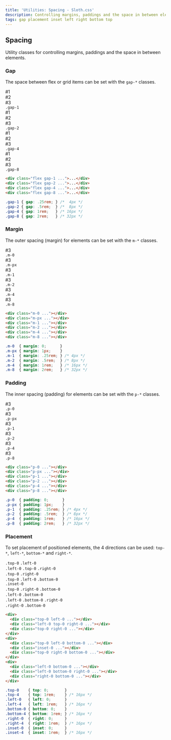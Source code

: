 ```yaml
---
title: 'Utilities: Spacing - Sloth.css'
description: Controlling margins, paddings and the space in between elements
tags: gap placement inset left right bottom top
---
```


## Spacing

Utility classes for controlling margins, paddings and the space in between elements.

### Gap

The space between flex or grid items can be set with the `gap-*` classes.

<div class="demo flex-col gap-4">
  <div class="flex gap-1 items-center bg-muted w-64 p-4 rounded relative">
    <div class="text-light bg-accent-variant flex-center rounded h-8 w-8 font-mono font-bold">#1</div>
    <div class="text-light bg-accent-variant flex-center rounded h-8 w-8 font-mono font-bold">#2</div>
    <div class="text-light bg-accent-variant flex-center rounded h-8 w-8 font-mono font-bold">#3</div>
    <code>.gap-1</code>
  </div>
  <div class="flex gap-2 items-center bg-muted w-64 p-4 rounded relative">
    <div class="text-light bg-accent-variant flex-center rounded h-8 w-8 font-mono font-bold">#1</div>
    <div class="text-light bg-accent-variant flex-center rounded h-8 w-8 font-mono font-bold">#2</div>
    <div class="text-light bg-accent-variant flex-center rounded h-8 w-8 font-mono font-bold">#3</div>
    <code>.gap-2</code>
  </div>
  <div class="flex gap-4 items-center bg-muted w-64 p-4 rounded relative">
    <div class="text-light bg-accent-variant flex-center rounded h-8 w-8 font-mono font-bold">#1</div>
    <div class="text-light bg-accent-variant flex-center rounded h-8 w-8 font-mono font-bold">#2</div>
    <div class="text-light bg-accent-variant flex-center rounded h-8 w-8 font-mono font-bold">#3</div>
    <code>.gap-4</code>
  </div>
  <div class="flex gap-8 items-center bg-muted w-64 p-4 rounded relative">
    <div class="text-light bg-accent-variant flex-center rounded h-8 w-8 font-mono font-bold">#1</div>
    <div class="text-light bg-accent-variant flex-center rounded h-8 w-8 font-mono font-bold">#2</div>
    <div class="text-light bg-accent-variant flex-center rounded h-8 w-8 font-mono font-bold">#3</div>
    <code>.gap-8</code>
  </div>
</div>

```html
<div class="flex gap-1 ...">...</div>
<div class="flex gap-2 ...">...</div>
<div class="flex gap-4 ...">...</div>
<div class="flex gap-8 ...">...</div>
```

```css
.gap-1 { gap: .25rem; } /*  4px */
.gap-2 { gap: .5rem;  } /*  8px */ 
.gap-4 { gap: 1rem;   } /* 16px */
.gap-8 { gap: 2rem;   } /* 32px */
```

### Margin

The outer spacing (margin) for elements can be set with the `m-*` classes.

<div class="demo flex items-start flex-wrap gap-4">
  <div class="flex-col gap-2 items-center justify-center bg-muted p-4 rounded relative">
    <div class="bg-accent rounded">
      <div class="m-0 text-light bg-accent-variant flex-center rounded h-8 w-8 font-mono font-bold">#3</div>
    </div>
    <code>.m-0</code>
  </div>
  <div class="flex-col gap-2 items-center justify-center bg-muted p-4 rounded relative">
    <div class="bg-accent rounded">
      <div class="m-px text-light bg-accent-variant flex-center rounded h-8 w-8 font-mono font-bold">#3</div>
    </div>
    <code>.m-px</code>
  </div>
  <div class="flex-col gap-2 items-center justify-center bg-muted p-4 rounded relative">
    <div class="bg-accent rounded">
      <div class="m-1 text-light bg-accent-variant flex-center rounded h-8 w-8 font-mono font-bold">#3</div>
    </div>
    <code>.m-1</code>
  </div>
  <div class="flex-col gap-2 items-center justify-center bg-muted p-4 rounded relative">
    <div class="bg-accent rounded">
      <div class="m-2 text-light bg-accent-variant flex-center rounded h-8 w-8 font-mono font-bold">#3</div>
    </div>
    <code>.m-2</code>
  </div>
  <div class="flex-col gap-2 items-center justify-center bg-muted p-4 rounded relative">
    <div class="bg-accent rounded">
      <div class="m-4 text-light bg-accent-variant flex-center rounded h-8 w-8 font-mono font-bold">#3</div>
    </div>
    <code>.m-4</code>
  </div>
  <div class="flex-col gap-2 items-center justify-center bg-muted p-4 rounded relative">
    <div class="bg-accent rounded">
      <div class="m-8 text-light bg-accent-variant flex-center rounded h-8 w-8 font-mono font-bold">#3</div>
    </div>
    <code>.m-8</code>
  </div>
</div>

```html
<div class="m-0 ..."></div>
<div class="m-px ..."></div>
<div class="m-1 ..."></div>
<div class="m-2 ..."></div>
<div class="m-4 ..."></div>
<div class="m-8 ..."></div>
```

```css
.m-0  { margin: 0;      }
.m-px { margin: 1px;    }
.m-1  { margin: .25rem; } /* 4px */
.m-2  { margin: .5rem;  } /* 8px */ 
.m-4  { margin: 1rem;   } /* 16px */
.m-8  { margin: 2rem;   } /* 32px */
```

### Padding

The inner spacing (padding) for elements can be set with the `p-*` classes.

<div class="demo flex items-start flex-wrap gap-4">
  <div class="flex-col gap-2 items-center justify-center bg-muted p-4 rounded relative">
    <div class="p-0 text-light bg-accent-variant flex-center rounded font-mono font-bold">#3</div>
    <code>.p-0</code>
  </div>
  <div class="flex-col gap-2 items-center justify-center bg-muted p-4 rounded relative">
    <div class="p-px text-light bg-accent-variant flex-center rounded font-mono font-bold">#3</div>
    <code>.p-px</code>
  </div>
  <div class="flex-col gap-2 items-center justify-center bg-muted p-4 rounded relative">
    <div class="p-1 text-light bg-accent-variant flex-center rounded font-mono font-bold">#3</div>
    <code>.p-1</code>
  </div>
  <div class="flex-col gap-2 items-center justify-center bg-muted p-4 rounded relative">
    <div class="p-2 text-light bg-accent-variant flex-center rounded font-mono font-bold">#3</div>
    <code>.p-2</code>
  </div>
  <div class="flex-col gap-2 items-center justify-center bg-muted p-4 rounded relative">
    <div class="p-4 text-light bg-accent-variant flex-center rounded font-mono font-bold">#3</div>
    <code>.p-4</code>
  </div>
  <div class="flex-col gap-2 items-center justify-center bg-muted p-4 rounded relative">
    <div class="p-8 text-light bg-accent-variant flex-center rounded font-mono font-bold">#3</div>
    <code>.p-8</code>
  </div>
</div>

```html
<div class="p-0 ..."></div>
<div class="p-px ..."></div>
<div class="p-1 ..."></div>
<div class="p-2 ..."></div>
<div class="p-4 ..."></div>
<div class="p-8 ..."></div>
```

```css
.p-0  { padding: 0;      }
.p-px { padding: 1px;    }
.p-1  { padding: .25rem; } /* 4px */
.p-2  { padding: .5rem;  } /* 8px */ 
.p-4  { padding: 1rem;   } /* 16px */
.p-8  { padding: 2rem;   } /* 32px */
```

### Placement

To set placement of positioned elements, the 4 directions can be used: `top-*`, `left-*`, `bottom-*` and `right-*`.

<div class="demo flex-col gap-4">
  <div class="flex flex-wrap gap-4">
    <div class="relative bg-muted w-64 h-32 rounded">
      <div class="absolute top-0 left-0 bg-accent-variant rounded p-2 flex-col items-start gap-1">
        <code>.top-0</code>
        <code>.left-0</code>
      </div>
    </div>
    <div class="relative bg-muted w-64 h-32 rounded">
      <div class="absolute left-0 top-0 right-0 bg-accent-variant rounded p-2 flex-center gap-1">
        <code>.left-0</code>
        <code>.top-0</code>
        <code>.right-0</code>
      </div>
    </div>
    <div class="relative bg-muted w-64 h-32 rounded">
      <div class="absolute top-0 right-0 bg-accent-variant rounded p-2  flex-col items-end gap-1">
        <code>.top-0</code>
        <code>.right-0</code>
      </div>
    </div>
  </div>
  <div class="flex flex-wrap gap-4">
    <div class="relative bg-muted w-64 h-32 rounded">
      <div class="absolute top-0 left-0 bottom-0 bg-accent-variant rounded p-2 flex-col justify-center items-start gap-1">
        <code>.top-0</code>
        <code>.left-0</code>
        <code>.bottom-0</code>
      </div>
    </div>
    <div class="relative bg-muted w-64 h-32 rounded">
      <div class="absolute inset-0 bg-accent-variant rounded p-2 flex-center">
        <code>.inset-0</code>
      </div>
    </div>
    <div class="relative bg-muted w-64 h-32 rounded">
      <div class="absolute top-0 right-0 bottom-0 bg-accent-variant rounded p-2 flex-col justify-center items-end gap-1">
        <code>.top-0</code>
        <code>.right-0</code>
        <code>.bottom-0</code>
      </div>
    </div>
  </div>
  <div class="flex flex-wrap gap-4">
    <div class="relative bg-muted w-64 h-32 rounded">
      <div class="absolute left-0 bottom-0 bg-accent-variant rounded p-2 flex-col items-start gap-1">
        <code>.left-0</code>
        <code>.bottom-0</code>
      </div>
    </div>
    <div class="relative bg-muted w-64 h-32 rounded">
      <div class="absolute left-0 bottom-0 right-0 bg-accent-variant rounded p-2 flex-center gap-1">
        <code>.left-0</code>
        <code>.bottom-0</code>
        <code>.right-0</code>
      </div>
    </div>
    <div class="relative bg-muted w-64 h-32 rounded">
      <div class="absolute right-0 bottom-0 bg-accent-variant rounded p-2 flex-col items-end gap-1">
        <code>.right-0</code>
        <code>.bottom-0</code>
      </div>
    </div>
  </div>
</div>

```html
<div>
  <div class="top-0 left-0 ..."></div>
  <div class="left-0 top-0 right-0 ..."></div>
  <div class="top-0 right-0 ..."></div>
</div>
<div>
  <div class="top-0 left-0 bottom-0 ..."></div>
  <div class="inset-0 ..."></div>
  <div class="top-0 right-0 bottom-0 ..."></div>
</div>
<div>
  <div class="left-0 bottom-0 ..."></div>
  <div class="left-0 bottom-0 right-0 ..."></div>
  <div class="right-0 bottom-0 ..."></div>
</div>
```

```css
.top-0    { top: 0;       }
.top-4    { top: 1rem;    } /* 16px */
.left-0   { left: 0;      }
.left-4   { left: 1rem;   } /* 16px */
.bottom-0 { bottom: 0;    }
.bottom-4 { bottom: 1rem; } /* 16px */
.right-0  { right: 0;     }
.right-4  { right: 1rem;  } /* 16px */
.inset-0  { inset: 0;     }
.inset-4  { inset: 1rem;  } /* 16px */
```
